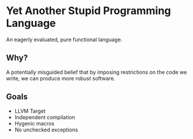 Yet Another Stupid Programming Language
=======================================

An eagerly evaluated, pure functional language.

Why?
----

A potentially misguided belief that by imposing restrictions on the code we
write, we can produce more robust software.

Goals
-----
* LLVM Target
* Independent compilation
* Hygenic macros
* No unchecked exceptions
